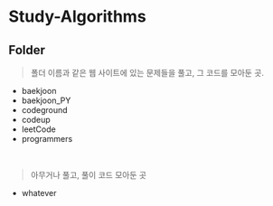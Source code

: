 # Study-Algorithms

## Folder

>폴더 이름과 같은 웹 사이트에 있는 문제들을 풀고, 그 코드를 모아둔 곳.
- baekjoon
- baekjoon_PY
- codeground
- codeup
- leetCode
- programmers
<br>

>아무거나 풀고, 풀이 코드 모아둔 곳
- whatever
<br>